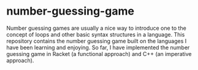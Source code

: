 # number-guessing-game
 Number guessing games are usually a nice way to introduce one to the concept of loops and other basic syntax structures in a language. This repository contains the number guessing game built on the languages I have been learning and enjoying. So far, I have implemented the number guessing game in Racket (a functional approach) and C++ (an imperative approach). 
